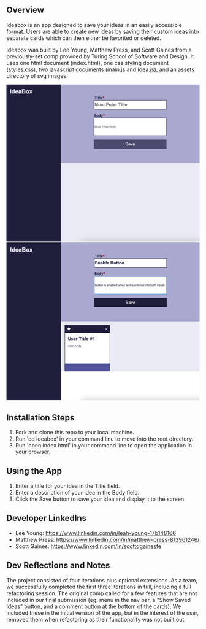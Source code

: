 ## Overview

Ideabox is an app designed to save your ideas in an easily accessible format. Users are able to create new ideas by saving their custom ideas into separate cards which can then either be favorited or deleted.

Ideabox was built by Lee Young, Matthew Press, and Scott Gaines from a previously-set comp provided by Turing School of Software and Design. It uses one html document (index.html), one css styling document (styles.css), two javascript documents (main.js and Idea.js), and an assets directory of svg images.

![Preview Image](assets/app_images/ideabox-preview.png)
![Preview Image](assets/app_images/ideabox-use.png)

## Installation Steps

1. Fork and clone this repo to your local machine.
2. Run 'cd ideabox' in your command line to move into the root directory.
3. Run 'open index.html' in your command line to open the application in your browser.

## Using the App

1. Enter a title for your idea in the Title field.
2. Enter a description of your idea in the Body field.
3. Click the Save button to save your idea and display it to the screen.

## Developer LinkedIns

- Lee Young: https://www.linkedin.com/in/leah-young-17b148166
- Matthew Press: https://www.linkedin.com/in/matthew-press-813961246/
- Scott Gaines: https://www.linkedin.com/in/scottdgainesfe

## Dev Reflections and Notes

The project consisted of four iterations plus optional extensions. As a team, we successfully completed the first three iterations in full, including a full refactoring session. The original comp called for a few features that are not included in our final submission (eg: menu in the nav bar, a "Show Saved Ideas" button, and a comment button at the bottom of the cards). We included these in the initial version of the app, but in the interest of the user, removed them when refactoring as their functionality was not built out.
